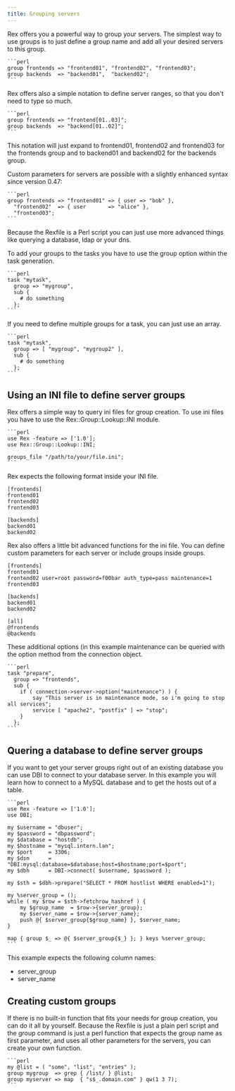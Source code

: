 ```yaml
---
title: Grouping servers
---
```


Rex offers you a powerful way to group your servers. The simplest way to use groups is to just define a group name and add all your desired servers to this group.

    ```perl
    group frontends => "frontend01", "frontend02", "frontend03";
    group backends  => "backend01",  "backend02";
    ```

Rex offers also a simple notation to define server ranges, so that you don't need to type so much.

    ```perl
    group frontends => "frontend[01..03]";
    group backends  => "backend[01..02]";
    ```

This notation will just expand to frontend01, frontend02 and frontend03 for the frontends group and to backend01 and backend02 for the backends group.

Custom parameters for servers are possible with a slightly enhanced syntax since version 0.47:

    ```perl
    group frontends => "frontend01" => { user => "bob" },
      "frontend02"  => { user       => "alice" },
      "frontend03";
    ```

Because the Rexfile is a Perl script you can just use more advanced things like querying a database, ldap or your dns.

To add your groups to the tasks you have to use the group option within the task generation.

    ```perl
    task "mytask",
      group => "mygroup",
      sub {
        # do something
      };
    ```

If you need to define multiple groups for a task, you can just use an array.

    ```perl
    task "mytask",
      group => [ "mygroup", "mygroup2" ],
      sub {
        # do something
      };
    ```

## Using an INI file to define server groups

Rex offers a simple way to query ini files for group creation. To use ini files you have to use the Rex::Group::Lookup::INI module.

    ```perl
    use Rex -feature => ['1.0'];
    use Rex::Group::Lookup::INI;
    
    groups_file "/path/to/your/file.ini";
    ```

Rex expects the following format inside your INI file.

    [frontends]
    frontend01
    frontend02
    frontend03

    [backends]
    backend01
    backend02

Rex also offers a little bit advanced functions for the ini file. You can define custom parameters for each server or include groups inside groups.

    [frontends]
    frontend01
    frontend02 user=root password=f00bar auth_type=pass maintenance=1
    frontend03

    [backends]
    backend01
    backend02

    [all]
    @frontends
    @backends

These additional options (in this example maintenance can be queried with the option method from the connection object.

    ```perl
    task "prepare",
      group => "frontends",
      sub {
        if ( connection->server->option("maintenance") ) {
            say "This server is in maintenance mode, so i'm going to stop all services";
            service [ "apache2", "postfix" ] => "stop";
        }
      };
    ```

## Quering a database to define server groups

If you want to get your server groups right out of an existing database you can use DBI to connect to your database server. In this example you will learn how to connect to a MySQL database and to get the hosts out of a table.

    ```perl
    use Rex -feature => ['1.0'];
    use DBI;
    
    my $username = "dbuser";
    my $password = "dbpassword";
    my $database = "hostdb";
    my $hostname = "mysql.intern.lan";
    my $port     = 3306;
    my $dsn      = "DBI:mysql:database=$database;host=$hostname;port=$port";
    my $dbh      = DBI->connect( $username, $password );
    
    my $sth = $dbh->prepare("SELECT * FROM hostlist WHERE enabled=1");
    
    my %server_group = ();
    while ( my $row = $sth->fetchrow_hashref ) {
        my $group_name  = $row->{server_group};
        my $server_name = $row->{server_name};
        push @{ $server_group{$group_name} }, $server_name;
    }
    
    map { group $_ => @{ $server_group{$_} }; } keys %server_group;
    ```

This example expects the following column names:

-   server\_group
-   server\_name

## Creating custom groups

If there is no built-in function that fits your needs for group creation, you can do it all by yourself. Because the Rexfile is just a plain perl script and the group command is just a perl function that expects the group name as first parameter, and uses all other parameters for the servers, you can create your own function.

    ```perl
    my @list = ( "some", "list", "entries" );
    group mygroup  => grep { /list/ } @list;
    group myserver => map  { "s$_.domain.com" } qw(1 3 7);
    ```
